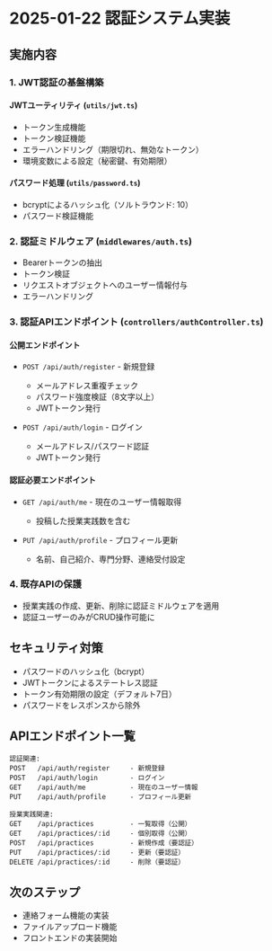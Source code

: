 # 2025-01-22 認証システム実装

## 実施内容

### 1. JWT認証の基盤構築

#### JWTユーティリティ (`utils/jwt.ts`)
- トークン生成機能
- トークン検証機能
- エラーハンドリング（期限切れ、無効なトークン）
- 環境変数による設定（秘密鍵、有効期限）

#### パスワード処理 (`utils/password.ts`)
- bcryptによるハッシュ化（ソルトラウンド: 10）
- パスワード検証機能

### 2. 認証ミドルウェア (`middlewares/auth.ts`)
- Bearerトークンの抽出
- トークン検証
- リクエストオブジェクトへのユーザー情報付与
- エラーハンドリング

### 3. 認証APIエンドポイント (`controllers/authController.ts`)

#### 公開エンドポイント
- `POST /api/auth/register` - 新規登録
  - メールアドレス重複チェック
  - パスワード強度検証（8文字以上）
  - JWTトークン発行
  
- `POST /api/auth/login` - ログイン
  - メールアドレス/パスワード認証
  - JWTトークン発行

#### 認証必要エンドポイント
- `GET /api/auth/me` - 現在のユーザー情報取得
  - 投稿した授業実践数を含む
  
- `PUT /api/auth/profile` - プロフィール更新
  - 名前、自己紹介、専門分野、連絡受付設定

### 4. 既存APIの保護
- 授業実践の作成、更新、削除に認証ミドルウェアを適用
- 認証ユーザーのみがCRUD操作可能に

## セキュリティ対策
- パスワードのハッシュ化（bcrypt）
- JWTトークンによるステートレス認証
- トークン有効期限の設定（デフォルト7日）
- パスワードをレスポンスから除外

## APIエンドポイント一覧
```
認証関連:
POST   /api/auth/register     - 新規登録
POST   /api/auth/login        - ログイン
GET    /api/auth/me           - 現在のユーザー情報
PUT    /api/auth/profile      - プロフィール更新

授業実践関連:
GET    /api/practices         - 一覧取得（公開）
GET    /api/practices/:id     - 個別取得（公開）
POST   /api/practices         - 新規作成（要認証）
PUT    /api/practices/:id     - 更新（要認証）
DELETE /api/practices/:id     - 削除（要認証）
```

## 次のステップ
- 連絡フォーム機能の実装
- ファイルアップロード機能
- フロントエンドの実装開始